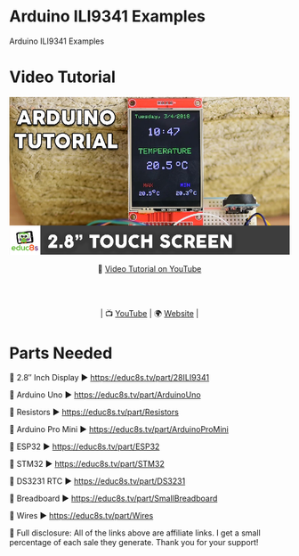 # Arduino ILI9341 Examples

Arduino ILI9341 Examples

# Video Tutorial

<p align="center">
  <img src="preview.jpg" alt="ILI9341 DISPLAY TUTORIAL WITH ARDUINO" width="960">
</p>

<p align="center">
🎥 <a href="https://www.youtube.com/watch?v=beyDkTBhpgs">Video Tutorial on YouTube</a>
</p>

<br>
<br>
<p align="center">
| 📺 <a href="https://www.youtube.com/educ8s">YouTube</a>
| 🌍 <a href="http://www.educ8s.tv">Website</a> | <br>
</p>

# Parts Needed

🛒 2.8″ Inch Display ▶ https://educ8s.tv/part/28ILI9341

🛒 Arduino Uno ▶ https://educ8s.tv/part/ArduinoUno

🛒 Resistors ▶ https://educ8s.tv/part/Resistors

🛒 Arduino Pro Mini ▶ https://educ8s.tv/part/ArduinoProMini

🛒 ESP32 ▶ https://educ8s.tv/part/ESP32

🛒 STM32 ▶ https://educ8s.tv/part/STM32

🛒 DS3231 RTC ▶ https://educ8s.tv/part/DS3231

🛒 Breadboard ▶ https://educ8s.tv/part/SmallBreadboard

🛒 Wires ▶ https://educ8s.tv/part/Wires

💖 Full disclosure: All of the links above are affiliate links. I get a small percentage of each sale they generate. Thank you for your support!

